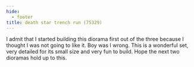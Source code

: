 ```yaml
---
hide:
  - footer
title: death star trench run (75329)
---
```


I admit that I started building this diorama first out of the three because I thought I was not going to like it. Boy was I wrong. This is a wonderful set, very detailed for its small size and very fun to build. Hope the next two dioramas hold up to this. 
